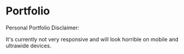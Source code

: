 # Portfolio
Personal Portfolio
Disclaimer:

It's currently not very responsive and will look horrible on mobile and ultrawide devices.
